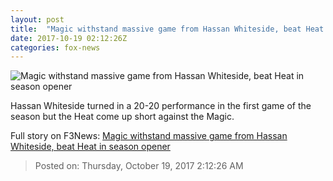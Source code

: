 ```yaml
---
layout: post
title:  "Magic withstand massive game from Hassan Whiteside, beat Heat in season opener"
date: 2017-10-19 02:12:26Z
categories: fox-news
---
```


![Magic withstand massive game from Hassan Whiteside, beat Heat in season opener](http://www.foxnews.com/content/dam/fox-news/logo/og-fn-foxnews.jpg)

Hassan Whiteside turned in a 20-20 performance in the first game of the season but the Heat come up short against the Magic.


Full story on F3News: [Magic withstand massive game from Hassan Whiteside, beat Heat in season opener](http://www.f3nws.com/n/VZexyG)

> Posted on: Thursday, October 19, 2017 2:12:26 AM
